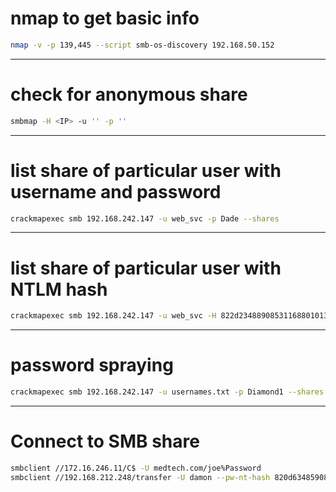 
# nmap to get basic info
```bash
nmap -v -p 139,445 --script smb-os-discovery 192.168.50.152
```

-----------------------

# check for anonymous share
```bash
smbmap -H <IP> -u '' -p ''
```

-----------------------

# list share of particular user with username and password
```bash
crackmapexec smb 192.168.242.147 -u web_svc -p Dade --shares
```

-----------------------

# list share of particular user with NTLM hash
```bash
crackmapexec smb 192.168.242.147 -u web_svc -H 822d2348890853116880101357194052
```

-----------------------

# password spraying
```bash
crackmapexec smb 192.168.242.147 -u usernames.txt -p Diamond1 --shares
```

-----------------------

# Connect to SMB share
```bash
smbclient //172.16.246.11/C$ -U medtech.com/joe%Password
smbclient //192.168.212.248/transfer -U damon --pw-nt-hash 820d6348590813116884101357197052 -W relia.com
```
